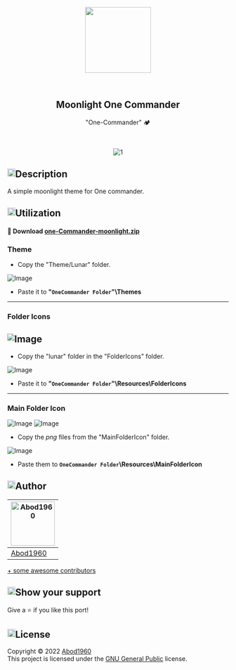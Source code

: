 <p align="center">
    <img src="https://i.imgur.com/nVXWcZJ.png" width = 150rem/>
</p>
<br>
<h2 align="center"> <b>Moonlight One Commander</b> </h2>
<p align="center">"One-Commander" 🏕
</p>

<br>
<div align="center">
  
![1](https://i.imgur.com/xIh4dig.png)

</div>

<h2 style="display: flex; flex-direction: row; justify-content: start;"> <img width="18px" alt="Abod1960" src="https://i.imgur.com/ZGdXKdI.png"> Description</h2>

A simple moonlight theme for One commander.

<h2 style="display: flex; flex-direction: row; justify-content: start;"> <img width="18px" alt="Abod1960" src="https://i.imgur.com/47tcmEc.png"> Utilization</h2>

#### 🔰 Download [one-Commander-moonlight.zip](https://github.com/Moonlight-color-theme/One-Commander/releases/download/1.0/One-Commander-moonlight.zip)

### Theme


- Copy the "Theme/Lunar" folder.

![Image](https://i.imgur.com/bE9KkDN.png)

- Paste it to **"`OneCommander Folder`"\Themes**

---
### Folder Icons


![Image](https://i.imgur.com/zewltXC.png)
---
- Copy the "lunar" folder in the "FolderIcons" folder.

![Image](https://i.imgur.com/PJLix18.png)

- Paste it to **"`OneCommander Folder`"\Resources\FolderIcons**

---
### Main Folder Icon

![Image](https://i.imgur.com/gz8vVOC.png)    ![Image](https://i.imgur.com/V6HS6jQ.png)

- Copy the *png* files from the "MainFolderIcon" folder.

![Image](https://i.imgur.com/vux9soy.png)

- Paste them to **`OneCommander Folder`\Resources\MainFolderIcon**


  
<h2 style="display: flex; flex-direction: row; justify-content: start;"> <img width="18px" alt="Abod1960" src="https://i.imgur.com/eK12XXt.png"> Author</h2>




<a href="https://github.com/Abod1960" alt=""><img width="100" alt="Abod1960" src="https://avatars.githubusercontent.com/u/79435005?v=4"></a> |
--- |
<a alt="Abod1960" href="https://github.com/Abod1960">Abod1960</a> |


[+ some awesome contributors](https://github.com/Moonlight-color-theme/new-port-template/graphs/contributors)
  
<h2 style="display: flex; flex-direction: row; justify-content: start;"> <img width="18px" alt="Abod1960" src="https://i.imgur.com/NXaOnPt.png"> Show your support</h2>

Give a ⭐️ if you like this port!
  
<h2 style="display: flex; flex-direction: row; justify-content: start;"> <img width="18px" alt="Abod1960" src="https://i.imgur.com/8zmDXkV.png"> License</h2>

Copyright © 2022 [Abod1960](https://github.com/Abod1960)<br>
This project is licensed under the [GNU General Public](https://github.com/Moonlight-color-theme/One-Commander/blob/main/LICENSE) license.<br>
